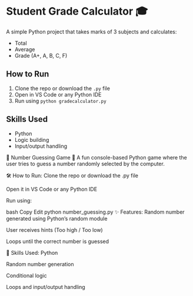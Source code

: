 # Student Grade Calculator 🎓

A simple Python project that takes marks of 3 subjects and calculates:
- Total
- Average
- Grade (A+, A, B, C, F)

## How to Run
1. Clone the repo or download the `.py` file
2. Open in VS Code or any Python IDE
3. Run using `python gradecalculator.py`

## Skills Used
- Python
- Logic building
- Input/output handling




🎯 Number Guessing Game 🎲
A fun console-based Python game where the user tries to guess a number randomly selected by the computer.

🛠 How to Run:
Clone the repo or download the .py file

Open it in VS Code or any Python IDE

Run using:

bash
Copy
Edit
python number_guessing.py
✨ Features:
Random number generated using Python’s random module

User receives hints (Too high / Too low)

Loops until the correct number is guessed

🧠 Skills Used:
Python

Random number generation

Conditional logic

Loops and input/output handling
